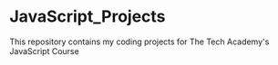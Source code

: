 # JavaScript_Projects
 This repository contains my coding projects for The Tech Academy's JavaScript Course
